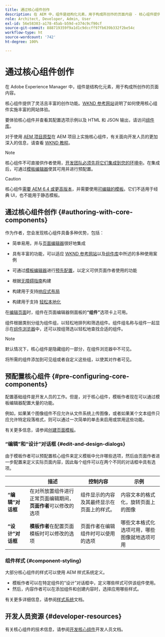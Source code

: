 ```yaml
---
title: 通过核心组件创作
description: 在 AEM 中，组件是结构化元素，用于构成所创作的页面内容 - 核心组件提供了灵活且丰富的创作功能。
role: Architect, Developer, Admin, User
exl-id: 56e58303-a178-45ab-b59d-e374c9cf90cf
source-git-commit: 888719359f9a1d1c9dccff97fb639b332f2be54c
workflow-type: ht
source-wordcount: '742'
ht-degree: 100%

---
```


# 通过核心组件创作

在 Adobe Experience Manager 中，组件是结构化元素，用于构成所创作的页面内容。

核心组件提供了灵活且丰富的创作功能。[WKND 参考网站](https://wknd.site)说明了如何使用核心组件实施丰富的网站体验。

要体验核心组件并查看其配置选项示例以及 HTML 和 JSON 输出，请访问[组件库](https://adobe.com/go/aem_cmp_library_cn)。

对于使用 [AEM 项目原型](/help/developing/archetype/overview.md)在 AEM 项目上实施核心组件，有关面向开发人员的更加深入的信息，请查看 [WKND 教程](https://experienceleague.adobe.com/docs/experience-manager-learn/getting-started-wknd-tutorial-develop/overview.html)。

>[!NOTE]
>
>核心组件不可直接供作者使用，[开发团队必须先将它们集成到您的环境中](/help/get-started/using.md)。在集成后，可通过[模板编辑器](https://experienceleague.adobe.com/docs/experience-manager-cloud-service/sites/authoring/features/templates.html)使其可用并进行预配置。

>[!CAUTION]
>
>核心组件[需要 AEM 6.4 或更高版本](/help/versions.md)，并需要使用[可编辑的模板](https://experienceleague.adobe.com/docs/experience-manager-cloud-service/sites/authoring/features/templates.html)。它们不适用于经典 UI，也不能用于静态模板。

## 通过核心组件创作 {#authoring-with-core-components}

作为作者，您会发现核心组件具备多种优势，包括：

* 简单易用，并与[页面编辑器](https://experienceleague.adobe.com/docs/experience-manager-cloud-service/sites/authoring/fundamentals/editing-content.html)很好地集成

* 具有丰富的功能，可以适应 [WKND 参考网站](https://wknd.site)以及[组件库](https://adobe.com/go/aem_cmp_library_cn)中所述的多种使用案例

* 可通过[模板编辑器](https://experienceleague.adobe.com/docs/experience-manager-cloud-service/sites/authoring/features/templates.html)进行[预先配置](#pre-configuring-core-components)，以定义可供页面作者使用的功能

* 根据[无障碍指南](https://experienceleague.adobe.com/docs/experience-manager-cloud-service/sites/authoring/fundamentals/accessible-content.html)构建

* 构建用于支持[响应式布局](https://experienceleague.adobe.com/docs/experience-manager-cloud-service/sites/authoring/features/responsive-layout.html)

* 构建用于支持 [轻松本地化](localization.md)

在[编辑页面](https://experienceleague.adobe.com/docs/experience-manager-cloud-service/sites/authoring/fundamentals/editing-content.html)时，组件在页面编辑器侧面板的&#x200B;**“组件”**&#x200B;选项卡上可用。

组件根据类别分组为组件组，以轻松地排列和筛选组件。组件组名称与组件一起显示在[组件浏览器](https://experienceleague.adobe.com/docs/experience-manager-cloud-service/sites/authoring/fundamentals/editing-content.html)中，还可以按组筛选以轻松地查找合适的组件。

>[!NOTE]
>
>默认情况下，核心组件是隐藏组的一部分，在组件浏览器中不可见。
>
>将所需的组件添加到可见组或者自定义这些组，以使其对作者可见。

## 预配置核心组件 {#pre-configuring-core-components}

配置基础组件是开发人员的工作。但是，对于核心组件，模板作者现在可以通过模板编辑器配置大量的功能。

例如，如果某个图像组件不应允许从文件系统上传图像，或者如果某个文本组件只应允许特定段落格式，则可以通过一次简单的单击来启用或禁用这些功能。

有关更多信息，请参阅[创建页面模板](https://experienceleague.adobe.com/docs/experience-manager-cloud-service/sites/authoring/features/templates.html)。

### “编辑”和“设计”对话框 {#edit-and-design-dialogs}

由于模板作者可以预配置核心组件来定义模板中允许哪些选项，然后由页面作者进一步配置来定义实际页面内容，因此每个组件可以在两个不同的对话框中具有选项。

|  | 描述 | 控制内容 | 示例 |
|--- |--- |--- |--- |
| **“编辑”对话框** | 在对所放置组件进行正常页面编辑期间，**页面作者**&#x200B;可以修改的选项 | 组件显示的内容及其最终显示在页面上的样式。 | 内容文本的格式化，旋转页面上的图像 |
| **“设计”对话框** | **模板作者**&#x200B;在配置页面模板时可以修改的选项 | 页面作者在编辑组件时可以使用的选项 | 哪些文本格式化选项可用，哪些图像就地选项可用 |

### 组件样式 {#component-styling}

大部分核心组件的样式可以使用 AEM 样式系统定义。

* 模板作者可以在特定组件的“设计”对话框中，定义哪些样式可供该组件使用。
* 然后，内容作者可以在添加组件和创建内容时，选择应用哪些样式。

有关更多详细信息，请参阅[样式系统](https://experienceleague.adobe.com/docs/experience-manager-cloud-service/sites/authoring/features/style-system.html)文档。

## 开发人员资源 {#developer-resources}

有关核心组件的技术信息，请参阅[开发核心组件](/help/developing/overview.md)开发人员文档。
